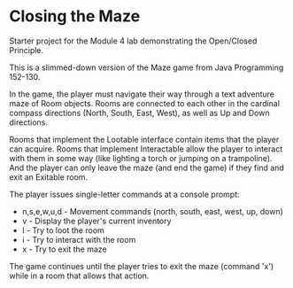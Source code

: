 # Closing the Maze
Starter project for the Module 4 lab demonstrating the Open/Closed Principle.

This is a slimmed-down version of the Maze game from Java Programming 152-130.

In the game, the player must navigate their way through a text adventure maze
of Room objects. Rooms are connected to each other in the cardinal compass
directions (North, South, East, West), as well as Up and Down directions.

Rooms that implement the Lootable interface contain items that the player
can acquire. Rooms that implement Interactable allow the player to interact
with them in some way (like lighting a torch or jumping on a trampoline).
And the player can only leave the maze (and end the game) if they
find and exit an Exitable room.

The player issues single-letter commands at a console prompt:  
- n,s,e,w,u,d - Movement commands (north, south, east, west, up, down)
- v - Display the player's current inventory
- l - Try to loot the room
- i - Try to interact with the room
- x - Try to exit the maze

The game continues until the player tries to exit the maze (command 'x') while in a room that allows that action.

